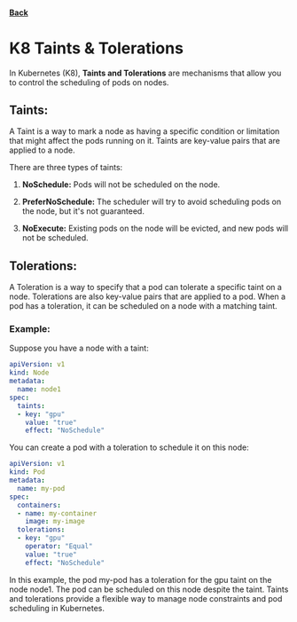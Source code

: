 #### [Back](./README.md)

# K8 Taints & Tolerations

In Kubernetes (K8), **Taints and Tolerations** are mechanisms that allow you to control the scheduling of pods on nodes.

## Taints:
A Taint is a way to mark a node as having a specific condition or limitation that might affect the pods running on it. Taints are key-value pairs that are applied to a node.

There are three types of taints:

1. **NoSchedule:** Pods will not be scheduled on the node.

2. **PreferNoSchedule:** The scheduler will try to avoid scheduling pods on the node, but it's not guaranteed.

3. **NoExecute:** Existing pods on the node will be evicted, and new pods will not be scheduled.

## Tolerations:
A Toleration is a way to specify that a pod can tolerate a specific taint on a node. Tolerations are also key-value pairs that are applied to a pod.
When a pod has a toleration, it can be scheduled on a node with a matching taint.

### Example:
Suppose you have a node with a taint:
```yaml
apiVersion: v1
kind: Node
metadata:
  name: node1
spec:
  taints:
  - key: "gpu"
    value: "true"
    effect: "NoSchedule"
```

You can create a pod with a toleration to schedule it on this node:

```yaml
apiVersion: v1
kind: Pod
metadata:
  name: my-pod
spec:
  containers:
  - name: my-container
    image: my-image
  tolerations:
  - key: "gpu"
    operator: "Equal"
    value: "true"
    effect: "NoSchedule"
```

In this example, the pod my-pod has a toleration for the gpu taint on the node node1. The pod can be scheduled on this node despite the taint.
Taints and tolerations provide a flexible way to manage node constraints and pod scheduling in Kubernetes.